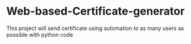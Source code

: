 # Web-based-Certificate-generator
This project will send certificate using automation to as many users as possible with python code
